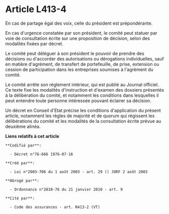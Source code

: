 # Article L413-4

En cas de partage égal des voix, celle du président est prépondérante.

En cas d'urgence constatée par son président, le comité peut statuer par voie de consultation écrite sur une proposition de
décision, selon des modalités fixées par décret.

Le comité peut déléguer à son président le pouvoir de prendre des décisions ou d'accorder des autorisations ou dérogations
individuelles, sauf en matière d'agrément, de transfert de portefeuille, de prise, extension ou cession de participation dans
les entreprises soumises à l'agrément du comité.

Le comité arrête son règlement intérieur, qui est publié au Journal officiel. Ce texte fixe les modalités d'instruction et
d'examen des dossiers présentés à la délibération du comité, et notamment les conditions dans lesquelles il peut entendre
toute personne intéressée pouvant éclairer sa décision.

Un décret en Conseil d'Etat précise les conditions d'application du présent article, notamment les règles de majorité et de
quorum qui régissent les délibérations du comité et les modalités de la consultation écrite prévue au deuxième alinéa.

**Liens relatifs à cet article**

	**Codifié par**:

	  - Décret n°76-666 1976-07-16

	**Créé par**:

	  - Loi n°2003-706 du 1 août 2003 - art. 29 () JORF 2 août 2003

	**Abrogé par**:

	  - Ordonnance n°2010-76 du 21 janvier 2010 - art. 9

	**Cité par**:

	  - Code des assurances - art. R413-2 (VT)
